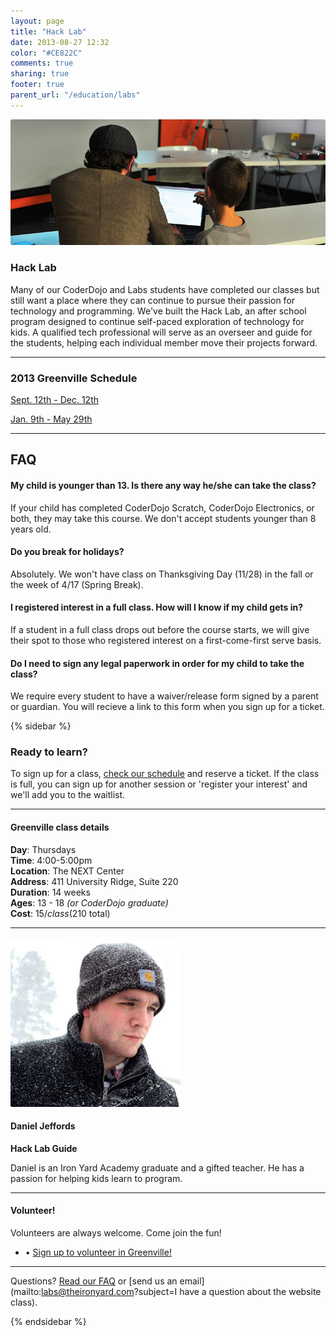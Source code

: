 ```yaml
---
layout: page
title: "Hack Lab"
date: 2013-08-27 12:32
color: "#CE822C"
comments: true
sharing: true
footer: true
parent_url: "/education/labs"
---
```


<img src="/images/education/labs/hack-lab.jpg" style="border-radius: 3px;">

### Hack Lab

Many of our CoderDojo and Labs students have completed our classes but still want a place where they can continue to pursue their passion for technology and programming. We've built the Hack Lab, an after school program designed to continue self-paced exploration of technology for kids. A qualified tech professional will serve as an overseer and guide for the students, helping each individual member move their projects forward. 

---
<a id="schedule"></a>
### 2013 Greenville Schedule

<a href="https://tito.io/the-iron-yard/greenville-labs-hack-lab-fall-2013" class="button"> Sept. 12th - Dec. 12th</a>  

<a href="https://tito.io/the-iron-yard/greenville-labs-hack-lab-spring-2014" class="button"> Jan. 9th - May 29th</a>  

---
<a id="faq"></a>
## FAQ

#### My child is younger than 13. Is there any way he/she can take the class?

If your child has completed CoderDojo Scratch, CoderDojo Electronics, or both, they may take this course. We don't accept students younger than 8 years old.

#### Do you break for holidays?

Absolutely. We won't have class on Thanksgiving Day (11/28) in the fall or the week of 4/17 (Spring Break).

#### I registered interest in a full class. How will I know if my child gets in?

If a student in a full class drops out before the course starts, we will give their spot to those who registered interest on a first-come-first serve basis. 

#### Do I need to sign any legal paperwork in order for my child to take the class? 

We require every student to have a waiver/release form signed by a parent or guardian. You will recieve a link to this form when you sign up for a ticket. 

{% sidebar %}

### Ready to learn?

To sign up for a class, [check our schedule](#schedule) and reserve a ticket. If the class is full, you can sign up for another session or 'register your interest' and we'll add you to the waitlist. 

---
#### Greenville class details

**Day**: Thursdays  
**Time**: 4:00-5:00pm  
**Location**: The NEXT Center  
**Address**: 411 University Ridge, Suite 220  
**Duration**: 14 weeks  
**Ages**: 13 - 18 *(or CoderDojo graduate)*  
**Cost**: $15/class ($210 total)

---

<img src="/images/education/labs/daniel-jeffords-instructor.jpg" style="border-radius: 3px;">

#### Daniel Jeffords

**Hack Lab Guide**

Daniel is an Iron Yard Academy graduate and a gifted teacher. He has a passion for helping kids learn to program. 

---

#### Volunteer!

Volunteers are always welcome. Come join the fun! 

<ul>
  <li>• <a href="http://eepurl.com/DWqpb"> Sign up to volunteer in Greenville!</a></li>
</ul>

---

Questions? [Read our FAQ](#faq) or [send us an email](mailto:labs@theironyard.com?subject=I have a question about the website class).

{% endsidebar %}


